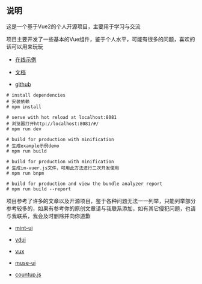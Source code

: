 ## 说明

这是一个基于Vue2的个人开源项目，主要用于学习与交流

项目主要开发了一些基本的Vue组件，鉴于个人水平，可能有很多的问题，喜欢的话可以用来玩玩

- [在线示例](https://is-liyiwei.github.io/is-liyiwei.github.im-vuer.io/#/)

- [文档](https://is-liyiwei.github.io/is-liyiwei.github.im-vuer-docs.io/#/)

- [github](https://github.com/is-liyiwei/im-vuer)

```
# install dependencies
# 安装依赖
# npm install

# serve with hot reload at localhost:8081
# 浏览器打开http://localhost:8081/#/
# npm run dev

# build for production with minification
# 生成example示例demo
# npm run build

# build for production with minification
# 生成im-vuer.js文件，可用此方法进行二次开发使用
# npm run bnpm

# build for production and view the bundle analyzer report
# npm run build --report
```

项目参考了许多的文章以及开源项目，鉴于各种问题无法一一列举，只能列举部分参考较多的，如果有参考你的原创文章请与我联系添加，如有其它侵犯问题，也请与我联系，我会及时删除并向你道歉

- [mint-ui](https://github.com/ElemeFE/mint-ui)

- [ydui](https://github.com/ydcss/vue-ydui)

- [vux](https://github.com/airyland/vux)

- [muse-ui](https://github.com/museui/muse-ui)

- [countup.js](https://github.com/inorganik/CountUp.js)
